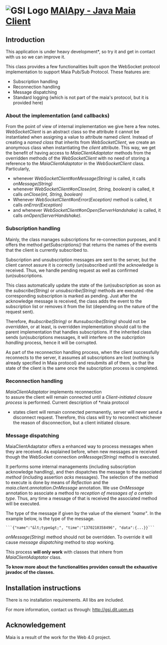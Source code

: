 ![GSI Logo](http://gsi.dit.upm.es/templates/jgsi/images/logo.png)
[MAIApy - Java Maia Client](http://gsi.dit.upm.es) 
==================================

Introduction
---------------------
This application is under heavy development*, so try it and get in contact with us so we can improve it.

This class provides a few functionalities built upon the WebSocket 
protocol implementation to support Maia Pub/Sub Protocol. These features 
are:
 
+ Subscription handling
+ Reconnection handling
+ Message dispatching
+ Standard logging (which is not part of the maia's protocol, but it is 
provided here)

### About the implementation (and callbacks)
 
From the point of view of internal implementation we give here a few 
notes. *WebSocketClient* is an abstract class so the 
attribute it cannot be instantiated when assigning a value to attribute 
named *client*. Instead of creating a 
*named class* that inherits from *WebSocketClient*, we 
create an anonymous class when instantiating the *client* 
attribute. This way, we get the benefit of having access to 
*MaiaClientAdaptator* methods from the overridden methods of 
the *WebSocketClient* with no need of storing a reference to 
the *MaiaClientAdaptator* in the *WebSocketClient* 
class. Particularly,

+ whenever *WebSocketClient#onMessage(String)* is called, it 
calls *onMessage(String)*
+ whenever *WebSocketClient#onClose(int, String, boolean)* is 
called, it calls *onClose(int, String, boolean)*
+ Whenever *WebSocketClient#onError(Exception)* method is called, 
it calls *onError(Exception)*
+ and whenever *WebSocketClient#onOpen(ServerHandshake)* is 
called, it calls *onOpen(ServerHandshake)*.



### Subscription handling

Mainly, the class manages subscriptions for re-connection purposes, 
and it  offers the method *getSubscriptions()* 
that returns the names of the events that the client is currently 
subscribed to.

Subscription and unsubscription messages are sent to the server, but 
the client cannot assure it is correctly (un)subscribed until the 
acknowledge is received. Thus, we handle pending request as well as 
confirmed (un)subscriptions.

This class automatically update the state of the (un)subscription 
as soon as the *subscribe(String)* or *unsubscribe(String)*
methods are executed -the corresponding subscription is marked as pending.
Just after the acknowledge message is received, the class adds the event 
to the subscription list or removes it from the list (depending on the 
nature of the request sent).

Therefore, *#subscribe(String)* or *#unsubscribe(String)*
should not be *overridden*, or at least, is overridden 
implementation should call to the parent implementation that handles 
subscriptions. If the inherited class sends (un)subcriptions messages, it 
will interfere on the *subcription handling* process, hence it will
be corrupted.

As part of the reconnection handling process, when the client 
successfully reconnects to the server, it assumes all subscriptions are 
lost (nothing is already specified in Maia protocol) and resubmits all 
of them, so that the state of the client is the same once the subscription 
process is completed.


### Reconnection handling

*MaiaClientAdaptator* implements reconnection  
to assure the client will remain connected until a *Client-initiated 
closure process* is performed. Current description of *maia protocol
* states client will remain connected permanently, server will never 
send a disconnect request. Therefore, this class will try to reconnect
whichever the reason of disconnection, but a client initiated closure.

 
### Message dispatching

MaiaClientAdaptator offers a enhanced way to process messages when 
they are received. As explained before, when new messages are received
though the WebSocket connection *onMessage(String)* 
method is executed. 

It performs some internal managements (including subscription 
acknowledge handling), and then dispatches the message to the associated 
*method* (including assertion *acks* messages). 
The selection of the method to execute is done by means of 
*Reflection* and the *maia.client.annotation.OnMessage* 
annotation. We use *OnMessage* annotation to associate a method 
to *reception of messages of a certain type*. Thus, any time a message 
of that is received the associated method will be executed. 

The type of the message if given by the value of the element 
*"name"*. In the example below, <type> is the type of the 
message.

    ```{"name":"&lt;type&gt;", "time":"1370210358496", "data":{...}}```
 
*onMessage(String)* method should not be overridden.
To override it will cause *message dispatching* method to stop working.
 
This process **will only work** with classes that inhere from 
*MaiaClientAdaptator* class.

**To know more about the functionalities providen consult the exhaustive 
javadoc of the classes.**



Installation instructions
------------------------------
There is no installation requirements. All libs are included.

For more information, contact us through: http://gsi.dit.upm.es


Acknowledgement
---------------
Maia is a result of the work for the Web 4.0 project.
